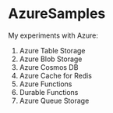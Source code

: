 # AzureSamples
My experiments with Azure:

1. Azure Table Storage 
2. Azure Blob Storage
3. Azure Cosmos DB
4. Azure Cache for Redis
5. Azure Functions
6. Durable Functions
7. Azure Queue Storage 
